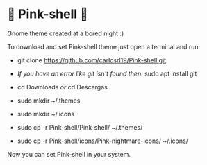 # 🌌 Pink-shell 🌌
Gnome theme created at a bored night :)

To download and set Pink-shell theme just open a terminal and run:

- git clone https://github.com/carlosrl19/Pink-shell.git

- *If you have an error like git isn't found then:* sudo apt install git

- cd Downloads *or* cd Descargas
- sudo mkdir ~/.themes
- sudo mkdir ~/.icons
- sudo cp -r Pink-shell/Pink-shell/ ~/.themes/
- sudo cp -r Pink-shell/icons/Pink-nightmare-icons/ ~/.icons/

Now you can set Pink-shell in your system.

